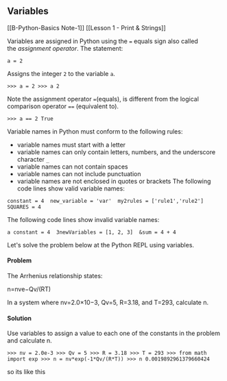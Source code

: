## Variables

[[B-Python-Basics Note-1]]
[[Lesson 1 - Print & Strings]]

Variables are assigned in Python using the `=` equals sign also called the _assignment operator_. The statement:

`a = 2`

Assigns the integer `2` to the variable `a`.

`>>> a = 2 >>> a 2`

Note the assignment operator `=`(equals), is different from the logical comparison operator `==` (equivalent to).

```>>> a == 2 True```

Variable names in Python must conform to the following rules:

- variable names must start with a letter
- variable names can only contain letters, numbers, and the underscore character `_`
- variable names can not contain spaces
- variable names can not include punctuation
- variable names are not enclosed in quotes or brackets The following code lines show valid variable names:

`constant = 4  new_variable = 'var'  my2rules = ['rule1','rule2']  SQUARES = 4`

The following code lines show invalid variable names:

`a constant = 4  3newVariables = [1, 2, 3]  &sum = 4 + 4`

Let's solve the problem below at the Python REPL using variables.

#### Problem

The Arrhenius relationship states:

n=nve−Qv/(RT)

In a system where nv=2.0×10−3, Qv=5, R=3.18, and T=293, calculate n.

#### Solution

Use variables to assign a value to each one of the constants in the problem and calculate n.

`>>> nv = 2.0e-3 >>> Qv = 5 >>> R = 3.18 >>> T = 293 >>> from math import exp >>> n = nv*exp(-1*Qv/(R*T)) >>> n 0.0019892961379660424`

so its like this 
